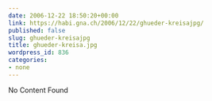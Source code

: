 ```yaml
---
date: 2006-12-22 18:50:20+00:00
link: https://habi.gna.ch/2006/12/22/ghueder-kreisajpg/
published: false
slug: ghueder-kreisajpg
title: ghueder-kreisa.jpg
wordpress_id: 836
categories:
- none
---
```


No Content Found
